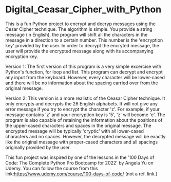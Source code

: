 # Digital_Ceasar_Cipher_with_Python
This is a fun Python project to encrypt and decryp messages using the Cesar Cipher technique. The algorithm is simple. You provide a string message (in English), the program will shift all the characters in the message in a direction to a certain number. This number is the 'encryption key' provided by the user. In order to decrypt the encryted message, the user will provide the encrypted message along with its accompanying encryption key.

Version 1:
The first version of this program is a very simple excercise with Python's function, for loop and list. This program can decrypt and encrypt any input from the keyboard. However, every character will be lower-cased and there will be no information about the spacing carried over from the original message.

Version 2:
This version is a more realistic of the Ceasar Cipher technique. It only encrypts and decrypts the 26 English alphabets. It will not give any error message if you try to encrypt the character 'z'. For example, if your message contains 'z' and your encryption key is '5', 'z' will become 'e'. The program is also capable of retaining the information about the positions of the upper-cased characters and spaces in the original message. The encrypted message will be typically 'cryptic' with all lower-cased characters and no spaces. However, the decrypted message will be exactly like the original message with proper-cased characters and all spacings originally provided by the user.

This fun project was inspired by one of the lessons in the '100 Days of Code: The Complete Python Pro Bootcamp for 2022' by Angela Yu on Udemy. You can follow the course from this link:https://www.udemy.com/course/100-days-of-code/ (not a ref. link.)
